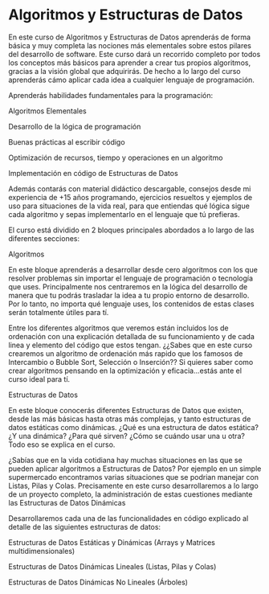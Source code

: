 # Algoritmos y Estructuras de Datos 
En este curso de Algoritmos y Estructuras de Datos aprenderás de forma básica y muy completa las nociones más elementales sobre estos pilares del desarrollo de software. Este curso dará un recorrido completo por todos los conceptos más básicos para aprender a crear tus propios algoritmos, gracias a la visión global que adquirirás. De hecho a lo largo del curso aprenderás cámo aplicar cada idea a cualquier lenguaje de programación.

Aprenderás habilidades fundamentales para la programación:

Algoritmos Elementales

Desarrollo de la lógica de programación

Buenas prácticas al escribir código

Optimización de recursos, tiempo y operaciones en un algoritmo

Implementación en código de Estructuras de Datos

Además contarás con material didáctico descargable, consejos desde mi experiencia de +15 años programando, ejercicios resueltos y ejemplos de uso para situaciones de la vida real, para que entiendas qué lógica sigue cada algoritmo y sepas implementarlo en el lenguaje que tú prefieras.



El curso está dividido en 2 bloques principales abordados a lo largo de las diferentes secciones:



Algoritmos

En este bloque aprenderás a desarrollar desde cero algoritmos con los que resolver problemas sin importar el lenguaje de programación o tecnología que uses. Principalmente nos centraremos en la lógica del desarrollo de manera que tu podrás trasladar la idea a tu propio entorno de desarrollo. Por lo tanto, no importa qué lenguaje uses, los contenidos de estas clases serán totalmente útiles para tí.

Entre los diferentes algoritmos que veremos están incluidos los de ordenación con una explicación detallada de su funcionamiento y de cada linea y elemento del código que estos tengan. ¿¿Sabes que en este curso crearemos un algoritmo de ordenación más rapido que los famosos de Intercambio o Bubble Sort, Selección o Inserción?? Si quieres saber como crear algoritmos pensando en la optimización y eficacia...estás ante el curso ideal para tí.

Estructuras de Datos

En este bloque conocerás diferentes Estructuras de Datos que existen, desde las más básicas hasta otras más complejas, y tanto estructuras de datos estáticas como dinámicas. ¿Qué es una estructura de datos estática? ¿Y una dinámica? ¿Para qué sirven? ¿Cómo se cuándo usar una u otra? Todo eso se explica en el curso.

¿Sabías que en la vida cotidiana hay muchas situaciones en las que se pueden aplicar algoritmos a Estructuras de Datos? Por ejemplo en un simple supermercado encontramos varias situaciones que se podrian manejar con Listas, Pilas y Colas. Precisamente en este curso desarrollaremos a lo largo de un proyecto completo, la administración de estas cuestiones mediante las Estructuras de Datos Dinámicas



Desarrollaremos cada una de las funcionalidades en código explicado al detalle de las siguientes estructuras de datos:

Estructuras de Datos Estáticas y Dinámicas (Arrays y Matrices multidimensionales)

Estructuras de Datos Dinámicas Lineales (Listas, Pilas y Colas)

Estructuras de Datos Dinámicas No Lineales (Árboles)
